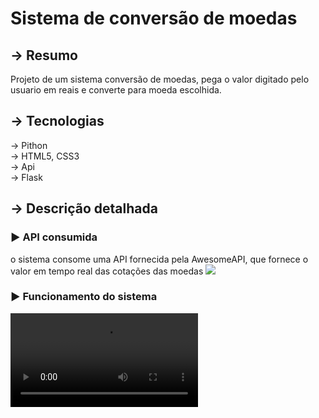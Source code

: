 
<h1>Sistema de conversão de moedas</h1>
<h2>→ Resumo</h2>
Projeto de um sistema conversão de moedas, pega o valor digitado pelo usuario em reais e converte para moeda escolhida.

<h2>→ Tecnologias</h2>
→ Pithon
<br>
→ HTML5, CSS3
<br>
→ Api
<br>
→ Flask
<br>

<h2>→ Descrição detalhada</h2>
<h3>► API consumida</h3>
o sistema consome uma API fornecida pela AwesomeAPI, que fornece o valor em tempo real das cotações das moedas

<img src = "https://user-images.githubusercontent.com/111146154/209698029-ef508c57-ddb1-4a49-98f2-6a7594eb2bc6.png">


<h3>► Funcionamento do sistema</h3>


<video src="https://user-images.githubusercontent.com/111146154/209698247-99396577-6c8c-4df4-9a9e-fb3e88b39b64.mp4"></video> 





